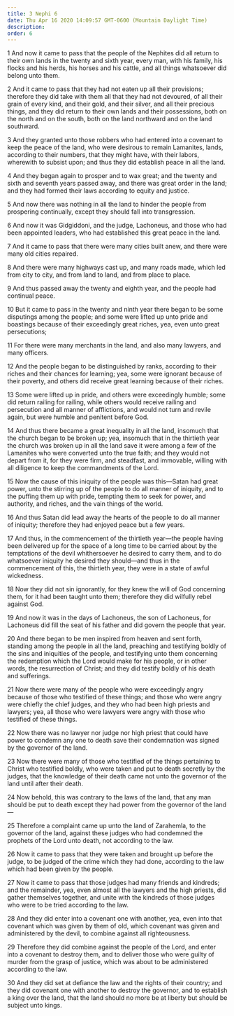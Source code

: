 ```yaml
---
title: 3 Nephi 6
date: Thu Apr 16 2020 14:09:57 GMT-0600 (Mountain Daylight Time)
description: 
order: 6
---
```


<p>
  1 And now it came to pass that the people of the Nephites did all return to
  their own lands in the twenty and sixth year, every man, with his family, his
  flocks and his herds, his horses and his cattle, and all things whatsoever did
  belong unto them.
</p>
<p>
  2 And it came to pass that they had not eaten up all their provisions;
  therefore they did take with them all that they had not devoured, of all their
  grain of every kind, and their gold, and their silver, and all their precious
  things, and they did return to their own lands and their possessions, both on
  the north and on the south, both on the land northward and on the land
  southward.
</p>
<p>
  3 And they granted unto those robbers who had entered into a covenant to keep
  the peace of the land, who were desirous to remain Lamanites, lands, according
  to their numbers, that they might have, with their labors, wherewith to
  subsist upon; and thus they did establish peace in all the land.
</p>
<p>
  4 And they began again to prosper and to wax great; and the twenty and sixth
  and seventh years passed away, and there was great order in the land; and they
  had formed their laws according to equity and justice.
</p>
<p>
  5 And now there was nothing in all the land to hinder the people from
  prospering continually, except they should fall into transgression.
</p>
<p>
  6 And now it was Gidgiddoni, and the judge, Lachoneus, and those who had been
  appointed leaders, who had established this great peace in the land.
</p>
<p>
  7 And it came to pass that there were many cities built anew, and there were
  many old cities repaired.
</p>
<p>
  8 And there were many highways cast up, and many roads made, which led from
  city to city, and from land to land, and from place to place.
</p>
<p>
  9 And thus passed away the twenty and eighth year, and the people had
  continual peace.
</p>
<p>
  10 But it came to pass in the twenty and ninth year there began to be some
  disputings among the people; and some were lifted up unto pride and boastings
  because of their exceedingly great riches, yea, even unto great persecutions;
</p>
<p>
  11 For there were many merchants in the land, and also many lawyers, and many
  officers.
</p>
<p>
  12 And the people began to be distinguished by ranks, according to their
  riches and their chances for learning; yea, some were ignorant because of
  their poverty, and others did receive great learning because of their riches.
</p>
<p>
  13 Some were lifted up in pride, and others were exceedingly humble; some did
  return railing for railing, while others would receive railing and persecution
  and all manner of afflictions, and would not turn and revile again, but were
  humble and penitent before God.
</p>
<p>
  14 And thus there became a great inequality in all the land, insomuch that the
  church began to be broken up; yea, insomuch that in the thirtieth year the
  church was broken up in all the land save it were among a few of the Lamanites
  who were converted unto the true faith; and they would not depart from it, for
  they were firm, and steadfast, and immovable, willing with all diligence to
  keep the commandments of the Lord.
</p>
<p>
  15 Now the cause of this iniquity of the people was this&#x2014;Satan had
  great power, unto the stirring up of the people to do all manner of iniquity,
  and to the puffing them up with pride, tempting them to seek for power, and
  authority, and riches, and the vain things of the world.
</p>
<p>
  16 And thus Satan did lead away the hearts of the people to do all manner of
  iniquity; therefore they had enjoyed peace but a few years.
</p>
<p>
  17 And thus, in the commencement of the thirtieth year&#x2014;the people
  having been delivered up for the space of a long time to be carried about by
  the temptations of the devil whithersoever he desired to carry them, and to do
  whatsoever iniquity he desired they should&#x2014;and thus in the commencement
  of this, the thirtieth year, they were in a state of awful wickedness.
</p>
<p>
  18 Now they did not sin ignorantly, for they knew the will of God concerning
  them, for it had been taught unto them; therefore they did wilfully rebel
  against God.
</p>
<p>
  19 And now it was in the days of Lachoneus, the son of Lachoneus, for
  Lachoneus did fill the seat of his father and did govern the people that year.
</p>
<p>
  20 And there began to be men inspired from heaven and sent forth, standing
  among the people in all the land, preaching and testifying boldly of the sins
  and iniquities of the people, and testifying unto them concerning the
  redemption which the Lord would make for his people, or in other words, the
  resurrection of Christ; and they did testify boldly of his death and
  sufferings.
</p>
<p>
  21 Now there were many of the people who were exceedingly angry because of
  those who testified of these things; and those who were angry were chiefly the
  chief judges, and they who had been high priests and lawyers; yea, all those
  who were lawyers were angry with those who testified of these things.
</p>
<p>
  22 Now there was no lawyer nor judge nor high priest that could have power to
  condemn any one to death save their condemnation was signed by the governor of
  the land.
</p>
<p>
  23 Now there were many of those who testified of the things pertaining to
  Christ who testified boldly, who were taken and put to death secretly by the
  judges, that the knowledge of their death came not unto the governor of the
  land until after their death.
</p>
<p>
  24 Now behold, this was contrary to the laws of the land, that any man should
  be put to death except they had power from the governor of the land&#x2014;
</p>
<p>
  25 Therefore a complaint came up unto the land of Zarahemla, to the governor
  of the land, against these judges who had condemned the prophets of the Lord
  unto death, not according to the law.
</p>
<p>
  26 Now it came to pass that they were taken and brought up before the judge,
  to be judged of the crime which they had done, according to the law which had
  been given by the people.
</p>
<p>
  27 Now it came to pass that those judges had many friends and kindreds; and
  the remainder, yea, even almost all the lawyers and the high priests, did
  gather themselves together, and unite with the kindreds of those judges who
  were to be tried according to the law.
</p>
<p>
  28 And they did enter into a covenant one with another, yea, even into that
  covenant which was given by them of old, which covenant was given and
  administered by the devil, to combine against all righteousness.
</p>
<span></span>
<p>
  29 Therefore they did combine against the people of the Lord, and enter into a
  covenant to destroy them, and to deliver those who were guilty of murder from
  the grasp of justice, which was about to be administered according to the law.
</p>
<p>
  30 And they did set at defiance the law and the rights of their country; and
  they did covenant one with another to destroy the governor, and to establish a
  king over the land, that the land should no more be at liberty but should be
  subject unto kings.
</p>
